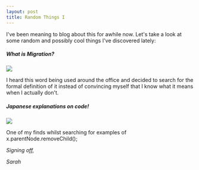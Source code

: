 ```yaml
---
layout: post
title: Random Things I
---
```

I've been meaning to blog about this for awhile now. Let's take a look at some random and possibly cool things I've discovered lately:

##### What is Migration?

![](https://googledrive.com/host/0B0MprGf2iwLob3RHcnQzcW9mSTg)

I heard this word being used around the office and decided to search for the formal definition of it instead of convincing myself that I know what it means when I actually don't.

##### Japanese explanations on code!

![](https://googledrive.com/host/0B0MprGf2iwLoZnpkRjNOUXdKcUU)

One of my finds whilst searching for examples of x.parentNode.removeChild();

*Signing off,*

*Sarah*
